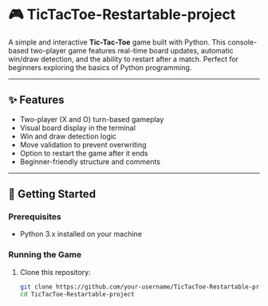 # 🎮 TicTacToe-Restartable-project

A simple and interactive **Tic-Tac-Toe** game built with Python. This console-based two-player game features real-time board updates, automatic win/draw detection, and the ability to restart after a match. Perfect for beginners exploring the basics of Python programming.

---

## ✨ Features

- Two-player (X and O) turn-based gameplay
- Visual board display in the terminal
- Win and draw detection logic
- Move validation to prevent overwriting
- Option to restart the game after it ends
- Beginner-friendly structure and comments

---

## 🚀 Getting Started

### Prerequisites
- Python 3.x installed on your machine

### Running the Game

1. Clone this repository:
   ```bash
   git clone https://github.com/your-username/TicTacToe-Restartable-project.git
   cd TicTacToe-Restartable-project


